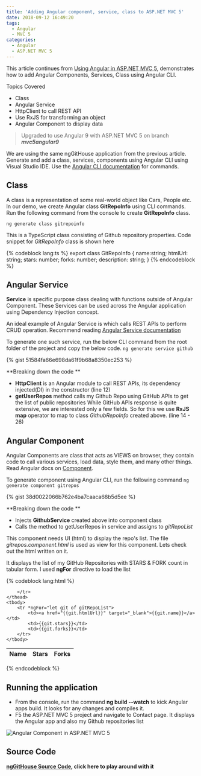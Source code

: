 ```yaml
---
title: 'Adding Angular component, service, class to ASP.NET MVC 5'
date: 2018-09-12 16:49:20
tags:
  - Angular
  - MVC 5
categories:
  - Angular
  - ASP.NET MVC 5
---
```

This article continues from [Using Angular in ASP.NET MVC 5](https://www.mithunvp.com/angular-asp-net-mvc-5-angular-cli-visual-studio-2017/ "Angular in ASP.NET MVC 5"), demonstrates how to add Angular Components, Services, Class using Angular CLI.

Topics Covered 
- Class
- Angular Service
- HttpClient to call REST API
- Use RxJS for transforming an object
- Angular Component to display data

> Upgraded to use Angular 9 with ASP.NET MVC 5 on branch _**mvc5angular9**_

We are using the same ngGitHouse application from the previous article. Generate and add a class, services, components using Angular CLI using Visual Studio IDE.
Use the [Angular CLI documentation](https://github.com/angular/angular-cli/wiki) for commands. 
## Class
A class is a representation of some real-world object like Cars, People etc. In our demo, we create Angular class **GitRepoInfo** using CLI commands.  Run the following command from the console to create **GitRepoInfo** class. 

`` ng generate class gitrepoinfo ``

This is a TypeScript class consisting of Github repository properties. Code snippet for _GitRepoInfo_ class is shown here

{% codeblock lang:ts %}
export class GitRepoInfo {
    name:string;
    htmlUrl: string;
    stars: number;
    forks: number;
    description: string;
}
{% endcodeblock %}

## Angular Service
**Service** is specific purpose class dealing with functions outside of Angular Component. These Services can be used across the Angular application using Dependency Injection concept.

An ideal example of Angular Service is which calls REST APIs to perform CRUD operation. Recommend reading [Angular Service documentation](https://angular.io/tutorial/toh-pt4)

To generate one such service, run the below CLI command from the root folder of the project and copy the below code.
``ng generate service github``

{% gist 51584fa66e698da61f9b68a8350ec253 %}

**Breaking down the code **

- **HttpClient** is an Angular module to call REST APIs, its dependency injected(DI) in the constructor (line 12)
- **getUserRepos** method calls my Github Repo using GitHub APIs to get the list of public repositories
While GitHub APIs response is quite extensive, we are interested only a few fields. So for this we use **RxJS map** operator to map to class _GithubRepoInfo_ created above. (line 14 - 26)

## Angular Component
Angular Components are class that acts as VIEWS on browser, they contain code to call various services, load data, style them, and many other things. Read Angular docs on [Component](https://angular.io/guide/architecture-components "Angular Components").

To generate component using Angular CLI, run the following command 
`` ng generate component gitrepos ``

{% gist 38d0022066b762e4ba7caaca68b5d5ee %}

**Breaking down the code **
- Injects **GithubService** created above into component class
- Calls the method to getUserRepos in service and assigns to _gitRepoList_

This component needs UI (html) to display the repo's list. The file _gitrepos.component.html_ is used as view for this component. Lets check out the html written on it.

It displays the list of my GitHub Repositories with STARS & FORK count in tabular form. I used **ngFor** directive to load the list

{% codeblock lang:html %}
<table class="table table-hover">
    <thead>
        <tr>
            <th>Name</th>
            <th>Stars</th>
            <th>Forks</th>
            
        </tr>
    </thead>
    <tbody>
        <tr *ngFor="let git of gitRepoList">
            <td><a href="{{git.htmlUrl}}" target="_blank">{{git.name}}</a></td>
            <td>{{git.stars}}</td>
            <td>{{git.forks}}</td>            
        </tr>        
    </tbody>
</table>
{% endcodeblock %}

## Running the application
- From the console, run the command **ng build --watch**  to kick Angular apps build. It looks for any changes and compiles it.
- F5 the ASP.NET MVC 5 project and navigate to Contact page. It displays the Angular app and also my Github repositories list

![Angular Component in ASP.NET MVC 5](/images/angular-component-mvc5.png)

## Source Code
**[ngGitHouse Source Code](https://github.com/mithunvp/ngGitHouse), click here to play around with it**